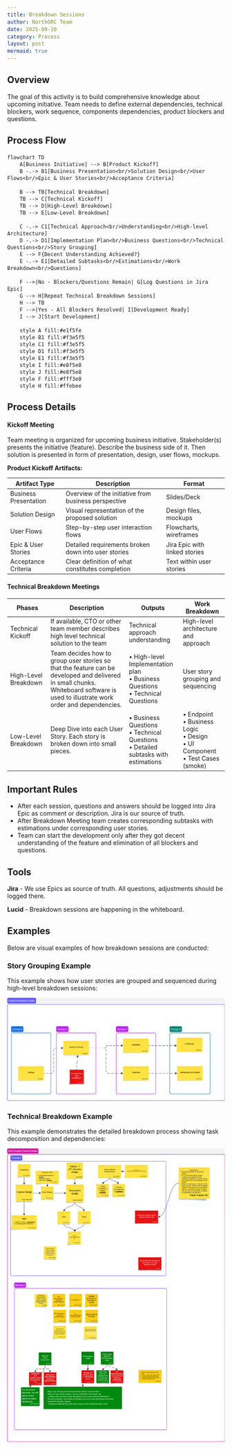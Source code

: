 ```yaml
---
title: Breakdown Sessions
author: NorthGRC Team
date: 2025-09-10
category: Process
layout: post
mermaid: true
---
```


## Overview

The goal of this activity is to build comprehensive knowledge about upcoming initiative. Team needs to define external dependencies, technical blockers, work sequence, components dependencies, product blockers and questions.

## Process Flow

```mermaid
flowchart TD
    A[Business Initiative] --> B[Product Kickoff]
    B -.-> B1[Business Presentation<br/>Solution Design<br/>User Flows<br/>Epic & User Stories<br/>Acceptance Criteria]
    
    B --> TB[Technical Breakdown]
    TB --> C[Technical Kickoff]
    TB --> D[High-Level Breakdown]
    TB --> E[Low-Level Breakdown]
    
    C -.-> C1[Technical Approach<br/>Understanding<br/>High-level Architecture]
    D -.-> D1[Implementation Plan<br/>Business Questions<br/>Technical Questions<br/>Story Grouping]
    E --> F{Decent Understanding Achieved?}
    E -.-> E1[Detailed Subtasks<br/>Estimations<br/>Work Breakdown<br/>Questions]
    
    F -->|No - Blockers/Questions Remain| G[Log Questions in Jira Epic]
    G --> H[Repeat Technical Breakdown Sessions]
    H --> TB
    F -->|Yes - All Blockers Resolved| I[Development Ready]
    I --> J[Start Development]
    
    style A fill:#e1f5fe
    style B1 fill:#f3e5f5
    style C1 fill:#f3e5f5
    style D1 fill:#f3e5f5
    style E1 fill:#f3e5f5
    style I fill:#e8f5e8
    style J fill:#e8f5e8
    style F fill:#fff3e0
    style H fill:#ffebee
```

## Process Details

#### Kickoff Meeting

Team meeting is organized for upcoming business initiative. Stakeholder(s) presents the initiative (feature). Describe the business side of it. Then solution is presented in form of presentation, design, user flows, mockups.

**Product Kickoff Artifacts:**

| Artifact Type | Description | Format |
|---------------|-------------|---------|
| Business Presentation | Overview of the initiative from business perspective | Slides/Deck |
| Solution Design | Visual representation of the proposed solution | Design files, mockups |
| User Flows | Step-by-step user interaction flows | Flowcharts, wireframes |
| Epic & User Stories | Detailed requirements broken down into user stories | Jira Epic with linked stories |
| Acceptance Criteria | Clear definition of what constitutes completion | Text within user stories |

#### Technical Breakdown Meetings

| Phases               | Description | Outputs | Work Breakdown |
|----------------------|-------------|---------|----------------|
| Technical Kickoff    | If available, CTO or other team member describes high level technical solution to the team | Technical approach understanding | High-level architecture and approach |
| High-Level Breakdown | Team decides how to group user stories so that the feature can be developed and delivered in small chunks. Whiteboard software is used to illustrate work order and dependencies. | • High-level Implementation plan<br>• Business Questions<br>• Technical Questions | User story grouping and sequencing |
| Low-Level Breakdown  | Deep Dive into each User Story. Each story is broken down into small pieces. | • Business Questions<br>• Technical Questions<br>• Detailed subtasks with estimations | • Endpoint<br>• Business Logic<br>• Design<br>• UI Component<br>• Test Cases (smoke) |

## Important Rules

- After each session, questions and answers should be logged into Jira Epic as comment or description. Jira is our source of truth.
- After Breakdown Meeting team creates corresponding subtasks with estimations under corresponding user stories.
- Team can start the development only after they got decent understanding of the feature and elimination of all blockers and questions.

## Tools

**Jira** - We use Epics as source of truth. All questions, adjustments should be logged there.

**Lucid** - Breakdown sessions are happening in the whiteboard.

## Examples

Below are visual examples of how breakdown sessions are conducted:

### Story Grouping Example
This example shows how user stories are grouped and sequenced during high-level breakdown sessions:

![Story Grouping Example](/assets/grouping-example.png)

### Technical Breakdown Example  
This example demonstrates the detailed breakdown process showing task decomposition and dependencies:

![Breakdown Example](/assets/breakdown-example.png)
